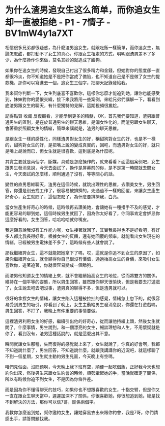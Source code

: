 # 为什么渣男追女生这么简单，而你追女生却一直被拒绝 - P1 - 7情子 - BV1mW4y1a7XT

相信很多兄弟都很疑惑，為什麼渣男追女生，就跟吃飯一樣簡單，而你追女生，無論怎麼甜，都打動不了女生的真心，你跟女生相處的方式，明明跟渣男差不了多少，為什麼換作你來做，莫名其妙的就追成了甜狗。

如果你在追女生的時候，發現自己付出了很多精力和金錢，但她對你的態度卻一直都很冷淡，你不知道她是不是把你當成了備胎，也不知道自己是不是做了女生的提款機，那你可以寫進去一個，追女生三個字，把聊天記錄發給我。

我來幫你判斷一下，女生到底喜不喜歡你，這樣你怎麼才能追到她，讓你也能感受到，妹妹對你的愛恨交織，接下來我將用一些案例，來給兄弟們講解一下，看看到底渣男跟女生的聊天，有什麼獨特的見解，這期視頻很尷尬。

記得點贊 收藏 反復觀看，才能學到更多的精髓，OK，首先我們要知道，渣男跟普通男生的區別，是在於普通男生的聊天思維，是偏女性化的，而渣男跟女生聊天，會著重於照顧女生的情緒，簡單來講就是，渣男的聊天思維。

是跟女生一樣的感性化，同樣渣男對女生的好，稱甜狗對女生的好，也是不一樣的，甜狗對女生的好，是把嘴上說的變成真實的，回吧，而渣男對女生的好，就只是嘴上胡說而已，但女生就是很喜歡，這到底是為什麼呢。

其實主要就是兩個字，斷媒，具體是怎麼操作的，就來看看下面這個案例吧，女生跟男生發消息說，今天去面試了，換作是屏幕前的你，是不是第一時間就去問女生，今天面試的怎麼樣，順利通過了沒有，等等關心的話。

變性的直男思維聊天，渣男在這個時候，就跳出理性的思維，去讚美女生，男生回答，你還是別去找工作了，很容易被排擠的，先通過不一樣的回覆，來讓女生產生好奇心，女生就問了，這個怎麼了，為什麼要排擠我，白亮。

當女生產生好奇心的時候，這時候再去讚美她，會讓她有一種措手不及的感覺，才能更容易的聊到她，這個時候男生就回了，因為你太好看了，你同事肯定會妒忌你這麼好看的，女生回答，哈哈哈哈就你嘴皮。

我還願意說我沒有工作能力呢，女生接著就回了，其實我長得也不是好看吧，有好多人都比我長得好看，根據女生的反饋，還有她回覆的頻率，就能看出女生現在的情緒，已經被男生電抹差不多了，這時候有些人就會說了。

那我繼續誇女生，這不就能把她拿下了嗎，哎，這就是你追不到女生的原因了，如果你繼續誇女生，就會顯得你自己很沒有價值，通過抬高女生的身價，來吸引女生喜歡你，追著追著，你就很容易變成一個舔狗。

而渣男他知道女生的情緒上來，就不會繼續抬高女生的地位，從而將雙方的關係，維持在一個平等的姿態，所以男生回答，雖然跟你聊天很愉快，但是我要去打遊戲了，女生說去吧去吧沒事，渣男真的聊得不多，但是渣男就可以。

很好的拿捏女生的情緒，讓女生陷入這種被拉扯的感覺，情緒忽上忽下的，就很容易受到男生的吸引，你看到了晚上，女生主動給男生發消息說，你還在打遊戲嗎，男生回答，不打了，我晚上有件重要的事情要做。

這裡渣男利用女生的好感，繼續引出他的好奇心，從而讓他持續上頭，然後女生就問了，什麼事情，男生說到，和一個漂亮的女生，暢談理想和人生，不用懷疑就是你了，看到沒有，渣男這種話說的，就是這麼出其不意。

瞬間就讓女生那種，失而復得的感覺就上來了，女生就說了，你真的好會啊，我都不知道說什麼了，男生回答，不知道說什麼，就跟我講講你的近況吧，就這樣聊了不到一個星期，女生就主動約男生見面，今天晚上有空嗎。

咱們見個面，沒問題啊，今天晚上我下班有空，順便一起吃個飯，正好我今天也想約你出來，然後男生來跟女生約會的時候，順勢牽起她的手，當晚就確定了關係，所以有時候你追不到女生，不是因為你條件差。

而是因為你不懂得聊天的技巧，如果你也不想跟喜歡的女生，十指交臂，但是你又一直在跟女生聊天當中，遲遲加深不了關係，你很喜歡她，你很想追到她，總是找不到解決的方法，那你可以信7哥，關係兩個字。

我教你怎麼追到她，幫你邀約女生，讓她穿黑衣出來跟你約會，我是7哥，你們請感出手，請答問題找我。